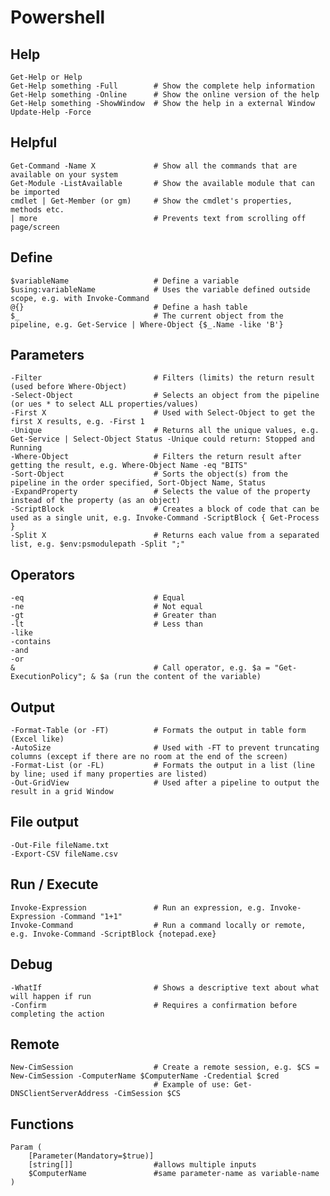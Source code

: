 # Powershell

## Help

    Get-Help or Help
    Get-Help something -Full        # Show the complete help information
    Get-Help something -Online      # Show the online version of the help
    Get-Help something -ShowWindow  # Show the help in a external Window
    Update-Help -Force

## Helpful

    Get-Command -Name X             # Show all the commands that are available on your system
    Get-Module -ListAvailable       # Show the available module that can be imported
    cmdlet | Get-Member (or gm)     # Show the cmdlet's properties, methods etc.
    | more                          # Prevents text from scrolling off page/screen

## Define

    $variableName                   # Define a variable
    $using:variableName             # Uses the variable defined outside scope, e.g. with Invoke-Command
    @{}                             # Define a hash table
    $_                              # The current object from the pipeline, e.g. Get-Service | Where-Object {$_.Name -like 'B'}

## Parameters

    -Filter                         # Filters (limits) the return result (used before Where-Object)
    -Select-Object                  # Selects an object from the pipeline (or ues * to select ALL properties/values)
    -First X                        # Used with Select-Object to get the first X results, e.g. -First 1
    -Unique                         # Returns all the unique values, e.g. Get-Service | Select-Object Status -Unique could return: Stopped and Running
    -Where-Object                   # Filters the return result after getting the result, e.g. Where-Object Name -eq "BITS"
    -Sort-Object                    # Sorts the object(s) from the pipeline in the order specified, Sort-Object Name, Status
    -ExpandProperty                 # Selects the value of the property instead of the property (as an object)
    -ScriptBlock                    # Creates a block of code that can be used as a single unit, e.g. Invoke-Command -ScriptBlock { Get-Process }
    -Split X                        # Returns each value from a separated list, e.g. $env:psmodulepath -Split ";"

## Operators

    -eq                             # Equal
    -ne                             # Not equal
    -gt                             # Greater than
    -lt                             # Less than
    -like
    -contains
    -and
    -or
    &                               # Call operator, e.g. $a = "Get-ExecutionPolicy"; & $a (run the content of the variable)

## Output

    -Format-Table (or -FT)          # Formats the output in table form (Excel like)
    -AutoSize                       # Used with -FT to prevent truncating columns (except if there are no room at the end of the screen)
    -Format-List (or -FL)           # Formats the output in a list (line by line; used if many properties are listed)
    -Out-GridView                   # Used after a pipeline to output the result in a grid Window

## File output

    -Out-File fileName.txt
    -Export-CSV fileName.csv

## Run / Execute

    Invoke-Expression               # Run an expression, e.g. Invoke-Expression -Command "1+1"
    Invoke-Command                  # Run a command locally or remote, e.g. Invoke-Command -ScriptBlock {notepad.exe}

## Debug

    -WhatIf                         # Shows a descriptive text about what will happen if run
    -Confirm                        # Requires a confirmation before completing the action

## Remote

    New-CimSession                  # Create a remote session, e.g. $CS = New-CimSession -ComputerName $ComputerName -Credential $cred
                                    # Example of use: Get-DNSClientServerAddress -CimSession $CS

## Functions

    Param (
        [Parameter(Mandatory=$true)]
        [string[]]                  #allows multiple inputs
        $ComputerName               #same parameter-name as variable-name
    )
